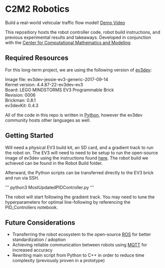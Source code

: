 # C2M2 Robotics

Build a real-world vehicular traffic flow model! [Demo Video](https://tuprd-my.sharepoint.com/:v:/g/personal/tug75084_temple_edu/EYcL90TTsDBemm1bg_PlE2sBZ7Uv0Jka2aVn2Fg6zPKqow?e=jqCne1)

This repositiory hosts the robot controller code, robot build instructions, and previous experimental results and takeaways. Developed in conjunction with the [Center for Computational Mathematics and Modeling](https://c2m2.cst.temple.edu/). 


## Required Resources
For this long-term project, we are using the following version of [ev3dev](https://www.ev3dev.org/):

Image file: ev3dev-jessie-ev3-generic-2017-09-14  
Kernel version: 4.4.87-22-ev3dev-ev3  
Board: LEGO MINDSTORMS EV3 Programmable Brick  
Revision: 0006  
Brickman: 0.8.1  
ev3devKit: 0.4.3

All of the code in this repo is written in [Python](https://www.python.org/downloads/), however the ev3dev community hosts other languages as well.

## Getting Started
Will need a physical EV3 build kit, an SD card, and a gradient track to run the robot on.
The EV3 will need to need to be setup to run the open-source image of ev3dev using the instructions found [here](https://www.ev3dev.org/docs/getting-started/). The robot build we achieved can be found in the Robot Build folder.

Afterward, the Python scripts can be transferred directly to the EV3 brick and run via SSH.

''' python3 MostUpdatedPIDController.py '''

The robot will start following the gradient track. You may need to tune the hyperparameters for optimal line-following by referencing the PID_Controllers notebook.

## Future Considerations
- Transferring the robot ecosystem to the open-source [ROS](https://www.ros.org/) for better standardization / adoption
- Achieving reliable communication between robots using [MQTT](https://mqtt.org/) for increased accuracy
- Rewriting main script from Python to C++ in order to reduce time complexity (previously proven in a prototype)



